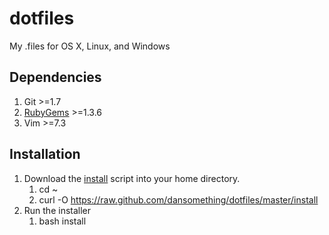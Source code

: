 dotfiles
========

My .files for OS X, Linux, and Windows

## Dependencies
1. Git >=1.7
2. [RubyGems][0] >=1.3.6
2. Vim >=7.3

## Installation
1. Download the [install][1] script into your home directory.
	1. cd ~
	2. curl -O https://raw.github.com/dansomething/dotfiles/master/install
2. Run the installer
	1. bash install

[0]: http://rubygems.org/pages/download
[1]: https://raw.github.com/dansomething/dotfiles/master/install
